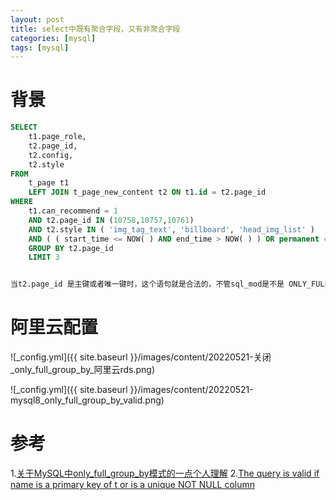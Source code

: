 ```yaml
---
layout: post 
title: select中既有聚合字段，又有非聚合字段
categories: [mysql]
tags: [mysql]
---
```


# 背景

```sql
SELECT
	t1.page_role,
	t2.page_id,
	t2.config,
	t2.style 
FROM
	t_page t1
	LEFT JOIN t_page_new_content t2 ON t1.id = t2.page_id 
WHERE
	t1.can_recommend = 1 
	AND t2.page_id IN (10758,10757,10761)
	AND t2.style IN ( 'img_tag_text', 'billboard', 'head_img_list' ) 
	AND ( ( start_time <= NOW( ) AND end_time > NOW( ) ) OR permanent = 1 ) 
	GROUP BY t2.page_id
	LIMIT 3
```

```sql

当t2.page_id 是主键或者唯一键时，这个语句就是合法的，不管sql_mod是不是 ONLY_FULL_GROUP_BY
```

# 阿里云配置

![_config.yml]({{ site.baseurl }}/images/content/20220521-关闭_only_full_group_by_阿里云rds.png)

![_config.yml]({{ site.baseurl }}/images/content/20220521-mysql8_only_full_group_by_valid.png)

# 参考

1.[关于MySQL中only_full_group_by模式的一点个人理解](https://www.jianshu.com/p/7f532985ff39)
2.[The query is valid if name is a primary key of t or is a unique NOT NULL column](https://dev.mysql.com/doc/refman/8.0/en/group-by-handling.html)